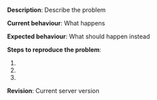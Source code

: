 [//]: # (***************************************************************)
[//]: # (** DON'T DELETE THIS TEMPLATE ELSE YOUR ISSUE WILL BE CLOSED **)
[//]: # (***************************************************************)

[//]: # (On the Bugtracker all titles of reports must be written in English so that everyone, no matter which language they use everyday, could search and check if the problem already has been reported by another player. When describing the problem you can use English as well as Polish and in nearest future - others. It is important to determine at the beginning of a title in which language it is written by using symbols [EN] or [PL].)

[//]: # (Enclose links to things related to the bug using http://wowhead.com or http://cata.openwow.com)
[//]: # (Write your tickets according to the format:)
[//]: # ([EN][Quest][Zone] A Vision of the Past)
[//]: # ([EN][NPC] Thoralius the Wise)
[//]: # ([EN][Spell][Class] Frostfire Bolt)
[//]: # ([PL][Talent][Class] Brain Freeze)
[//]: # ([EN][Glyph][Class] Glyph of Frostfire Bolt)
[//]: # ([EN][Npc][Drop] Thoralius the Wise)
[//]: # ([EN][Web] Armory doesnt work)

**Description**: Describe the problem

**Current behaviour**: What happens

**Expected behaviour**: What should happen instead

**Steps to reproduce the problem**:

1. 
2. 
3. 

**Revision**: Current server version
